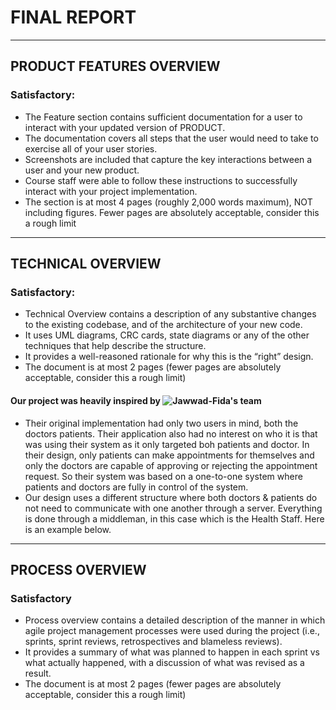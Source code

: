 # FINAL REPORT
---
## PRODUCT FEATURES OVERVIEW

### Satisfactory:
- The Feature section contains sufficient documentation for a user to interact with your updated version of PRODUCT.
- The documentation covers all steps that the user would need to take to exercise all of your user stories.
- Screenshots are included that capture the key interactions between a user and your new product.
- Course staff were able to follow these instructions to successfully interact with your project implementation.
- The section is at most 4 pages (roughly 2,000 words maximum), NOT including figures. Fewer pages are absolutely acceptable, consider this a rough limit

---
## TECHNICAL OVERVIEW
### Satisfactory:

- Technical Overview contains a description of any substantive changes to the existing codebase, and of the architecture of your new code.
- It uses UML diagrams, CRC cards, state diagrams or any of the other techniques that help describe the structure.
- It provides a well-reasoned rationale for why this is the “right” design.
- The document is at most 2 pages (fewer pages are absolutely acceptable, consider this a rough limit)

#### Our project was heavily inspired by ![Jawwad-Fida's](https://github.com/Jawwad-Fida/HealthStack-System) team
- Their original implementation had only two users in mind, both the doctors patients. Their application also had no interest on who it is that was using their
system as it only targeted boh patients and doctor. In their design, only patients can make appointments for themselves and only the doctors are capable of approving or
rejecting the appointment request. So their system was based on a one-to-one system where patients and doctors are fully in control of the system.
- Our design uses a different structure where both doctors & patients do not need to communicate with one another through a server. Everything is done through a middleman, in this case which is
the Health Staff. Here is an example below.


---
## PROCESS OVERVIEW
### Satisfactory

- Process overview contains a detailed description of the manner in which agile project management processes were used during the project (i.e., sprints, sprint reviews, retrospectives and blameless reviews).
- It provides a summary of what was planned to happen in each sprint vs what actually happened, with a discussion of what was revised as a result.
- The document is at most 2 pages (fewer pages are absolutely acceptable, consider this a rough limit)







